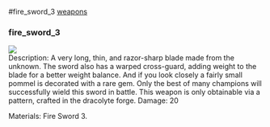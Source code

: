 #fire_sword_3
<a href="/posts/wiki/weapons">weapons</a>
<div class="iteminfo">
<h3>fire_sword_3</h3>
<img class="pixelimage" src="https://dragon-force-studio.com/images/EF_wiki/fire_sword_3.png">

</div>
Description: A very long, thin, and razor-sharp blade made from the unknown.  The sword also has a warped cross-guard, adding weight to the blade for a better weight balance.  And if you look closely a fairly small pommel is decorated with a rare gem. Only the best of many champions will successfully wield this sword in battle.  This weapon is only obtainable via a pattern, crafted in the dracolyte forge.  
Damage: 20 

Materials: Fire Sword 3.